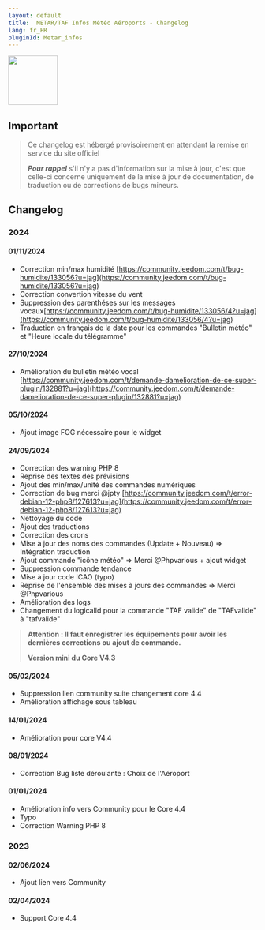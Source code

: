 ```yaml
---
layout: default
title:  METAR/TAF Infos Météo Aéroports - Changelog
lang: fr_FR
pluginId: Metar_infos
---
```


<img src="{{site.baseurl}}/plugin-Metar_infos/{{site.img}}/Metar_infos_icon.png" class="pluginLogo" width="100" />

## Important

> Ce changelog est hébergé provisoirement en attendant la remise en service du site officiel
>
> **_Pour rappel_** s'il n'y a pas d'information sur la mise à jour, c'est que celle-ci concerne uniquement de la mise à jour de documentation, de traduction ou de corrections de bugs mineurs.

## Changelog

### 2024

#### 01/11/2024

- Correction min/max humidité [https://community.jeedom.com/t/bug-humidite/133056?u=jag](https://community.jeedom.com/t/bug-humidite/133056?u=jag)
- Correction convertion vitesse du vent
- Suppression des parenthéses sur les messages vocaux[https://community.jeedom.com/t/bug-humidite/133056/4?u=jag](https://community.jeedom.com/t/bug-humidite/133056/4?u=jag)
- Traduction en français de la date pour les commandes "Bulletin météo" et "Heure locale du télégramme"

#### 27/10/2024

- Amélioration du bulletin météo vocal [https://community.jeedom.com/t/demande-damelioration-de-ce-super-plugin/132881?u=jag](https://community.jeedom.com/t/demande-damelioration-de-ce-super-plugin/132881?u=jag)

#### 05/10/2024

- Ajout image FOG nécessaire pour le widget

#### 24/09/2024

- Correction des warning PHP 8
- Reprise des textes des prévisions
- Ajout des min/max/unité des commandes numériques
- Correction de bug merci @jpty [https://community.jeedom.com/t/error-debian-12-php8/127613?u=jag](https://community.jeedom.com/t/error-debian-12-php8/127613?u=jag)
- Nettoyage du code
- Ajout des traductions
- Correction des crons
- Mise à jour des noms des commandes (Update + Nouveau) => Intégration traduction
- Ajout commande "icône météo" => Merci @Phpvarious + ajout widget
- Suppression commande tendance
- Mise à jour code ICAO (typo)
- Reprise de l'ensemble des mises à jours des commandes => Merci @Phpvarious
- Amélioration des logs
- Changement du logicalId pour la commande "TAF valide" de "TAFvalide" à "tafvalide"

> **Attention : Il faut enregistrer les équipements pour avoir les dernières corrections ou ajout de commande.**
>
> **Version mini du Core V4.3**

#### 05/02/2024

- Suppression lien community suite changement core 4.4
- Amélioration affichage sous tableau

#### 14/01/2024

- Amélioration pour core V4.4

#### 08/01/2024

- Correction Bug liste déroulante : Choix de l'Aéroport

#### 01/01/2024

- Amélioration info vers Community pour le Core 4.4
- Typo
- Correction Warning PHP 8

### 2023

#### 02/06/2024

- Ajout lien vers Community

#### 02/04/2024

- Support Core 4.4